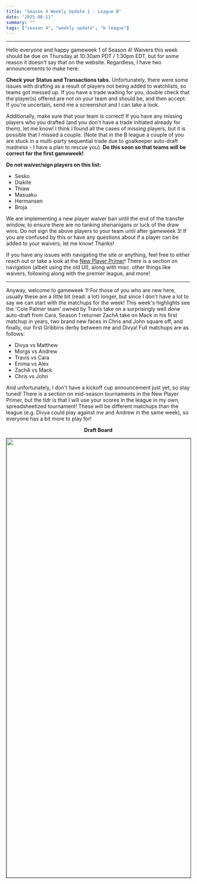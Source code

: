 ```yaml
---
title: "Season 4 Weekly Update 1 - League B"
date: "2025-08-11"
summary: ""
tags: ["season 4", "weekly update", "b league"]
---
```


<style>
img {
  display: block;
  margin-left: auto;
  margin-right: auto;
  border: 1px solid;
}
.center-bold {
    text-align: center;
    font-weight: bold;
}
</style>

<!--
cSpell:ignore gameweek, gameweeks, shoutout, shoutouts, matchups, winstreak
!-->

---

Hello everyone and happy gameweek 1 of Season 4! Waivers this week should be due on Thursday at 10:30am PDT / 1:30pm EDT, but for some reason it doesn't say that on the website. Regardless, I have two announcements to make here:

**Check your Status and Transactions tabs.** Unfortunately, there were some issues with drafting as a result of players not being added to watchlists, so teams got messed up. If you have a trade waiting for you, double check that the player(s) offered are not on your team and should be, and then accept. If you're uncertain, send me a screenshot and I can take a look.

Additionally, make sure that your team is correct! If you have any missing players who you drafted (and you don't have a trade initiated already for them), let me know! I think I found all the cases of missing players, but it is possible that I missed a couple. (Note that in the B league a couple of you are stuck in a multi-party sequential trade due to goalkeeper auto-draft madness - I have a plan to rescue you). **Do this soon so that teams will be correct for the first gameweek!**

**Do not waiver/sign players on this list:**

- Sesko
- Diakite
- Thiaw
- Masuaku
- Hermansen
- Broja

We are implementing a new player waiver ban until the end of the transfer window, to ensure there are no tanking shenanigans or luck of the draw wins. Do not sign the above players to your team until after gameweek 3! If you are confused by this or have any questions about if a player can be added to your waivers, let me know! Thanks!

If you have any issues with navigating the site or anything, feel free to either reach out or take a look at the <u>[New Player Primer](/posts/new-player-primer)</u>! There is a section on navigation (albeit using the old UI), along with misc. other things like waivers, following along with the premier league, and more!

---

Anyway, welcome to gameweek 1! For those of you who are new here, usually these are a little bit (read: a lot) longer, but since I don't have a lot to say we can start with the matchups for the week! This week's highlights see the 'Cole Palmer team' owned by Travis take on a surprisingly well done auto-draft from Cara, Season 1 returner ZachA take on Mack in his first matchup in years, two brand new faces in Chris and John square off, and finally, our first Gribbins derby between me and Divya! Full matchups are as follows:

- Divya vs Matthew
- Morgs vs Andrew
- Travis vs Cara
- Emma vs Alex
- ZachA vs Mack
- Chris vs John

And unfortunately, I don't have a kickoff cup announcement just yet, so stay tuned! There is a section on mid-season tournaments in the New Player Primer, but the tldr is that I will use your scores in the league in my own, spreadsheetized tournament! These will be different matchups than the league (e.g. Divya could play against me and Andrew in the same week), so everyone has a bit more to play for!

<p class="center-bold">Draft Board</p>
<img src="/images/season-4/season-4-a-wu/1/draft-board.png" width="1200vh" height="auto">
<br/>
